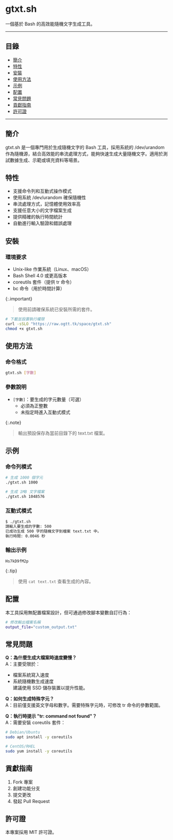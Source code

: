 # gtxt.sh
一個基於 Bash 的高效能隨機文字生成工具。

---

## 目錄
- [簡介](#簡介)
- [特性](#特性)
- [安裝](#安裝)
- [使用方法](#使用方法)
- [示例](#示例)
- [配置](#配置)
- [常見問題](#常見問題)
- [貢獻指南](#貢獻指南)
- [許可證](#許可證)

---

## 簡介
gtxt.sh 是一個專門用於生成隨機文字的 Bash 工具，採用系統的 /dev/urandom 作為隨機源，結合高效能的串流處理方式，能夠快速生成大量隨機文字。適用於測試數據生成、示範或填充資料等場景。

## 特性
- 支援命令列和互動式操作模式
- 使用系統 /dev/urandom 確保隨機性
- 串流處理方式，記憶體使用效率高
- 支援任意大小的文字檔案生成
- 提供精確的執行時間統計
- 自動進行輸入驗證和錯誤處理

## 安裝

### 環境要求
- Unix-like 作業系統（Linux、macOS）
- Bash Shell 4.0 或更高版本
- coreutils 套件（提供 tr 命令）
- bc 命令（用於時間計算）

{:.important}
> 使用前請確保系統已安裝所需的套件。

```bash
# 下載並設置執行權限
curl -sSLO "https://raw.ogtt.tk/space/gtxt.sh"
chmod +x gtxt.sh
```

## 使用方法

### 命令格式
```bash
gtxt.sh [字數]
```

### 參數說明
- `[字數]`：要生成的字元數量（可選）
	- 必須為正整數
	- 未指定時進入互動式模式

{:.note}
> 輸出預設保存為當前目錄下的 text.txt 檔案。

## 示例

### 命令列模式
```bash
# 生成 1000 個字元
./gtxt.sh 1000

# 生成 1MB 文字檔案
./gtxt.sh 1048576
```

### 互動式模式
```bash
$ ./gtxt.sh
請輸入要生成的字數: 500
已成功生成 500 字的隨機文字到檔案 text.txt 中。
執行時間: 0.0046 秒
```

### 輸出示例
```
Hs7kD9fM2p
```

{:.tip}
> 使用 `cat text.txt` 查看生成的內容。

## 配置
本工具採用無配置檔案設計，但可通過修改腳本變數自訂行為：

```bash
# 修改輸出檔案名稱
output_file="custom_output.txt"
```

## 常見問題

**Q：為什麼生成大檔案時速度變慢？**<br>
A：主要受限於：
- 檔案系統寫入速度
- 系統隨機數生成速度<br>
建議使用 SSD 儲存裝置以提升性能。

**Q：如何生成特殊字元？**<br>
A：目前僅支援英文字母和數字。需要特殊字元時，可修改 tr 命令的參數範圍。

**Q：執行時提示 "tr: command not found"？**<br>
A：需要安裝 coreutils 套件：
```bash
# Debian/Ubuntu
sudo apt install -y coreutils

# CentOS/RHEL
sudo yum install -y coreutils
```

## 貢獻指南
1. Fork 專案
2. 創建功能分支
3. 提交更改
4. 發起 Pull Request

## 許可證
本專案採用 MIT 許可證。